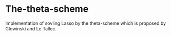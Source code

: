 # The-theta-scheme
Implementation of sovling Lasso by the theta-scheme which is proposed by Glowinski and Le Tallec.
